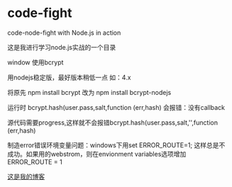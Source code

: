 # code-fight
code-node-fight with Node.js in action

这是我进行学习node.js实战的一个目录

window 使用bcrypt

用nodejs稳定版，最好版本稍低一点 如：4.x

将原先 npm install bcrypt 改为 npm install bcrypt-nodejs

运行时 bcrypt.hash(user.pass,salt,function (err,hash)  会报错：没有callback

源代码需要progress,这样就不会报错bcrypt.hash(user.pass,salt,'',function (err,hash)

制造error错误环境变量问题：windows下用set ERROR_ROUTE=1; 这样总是不成功。如果用的webstrom，则在envionment variables选项增加 ERROR_ROUTE = 1


<a href="http://www.w3cfuns.com/house/36058.html" target="_blank">这是我的博客</a>
